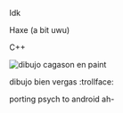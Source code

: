 Idk

Haxe (a bit uwu)

C++

![dibujo cagason en paint](https://user-images.githubusercontent.com/104529160/209996442-7d44d7c8-c065-4bae-b41b-2e8eedd2f15e.png)

dibujo bien vergas :trollface:

porting psych to android ah-
